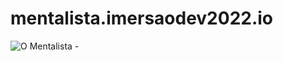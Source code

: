 # mentalista.imersaodev2022.io

![O Mentalista - ](https://user-images.githubusercontent.com/92475408/157872145-2950eb4d-4af1-45e1-be28-ef3cddf07749.png)
